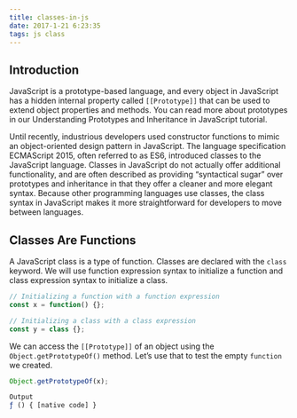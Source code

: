 ```yaml
---
title: classes-in-js
date: 2017-1-21 6:23:35
tags: js class
---
```


## Introduction

JavaScript is a prototype-based language, and every object in JavaScript has a hidden internal property called `[[Prototype]]` that can be used to extend object properties and methods. You can read more about prototypes in our Understanding Prototypes and Inheritance in JavaScript tutorial.

Until recently, industrious developers used constructor functions to mimic an object-oriented design pattern in JavaScript. The language specification ECMAScript 2015, often referred to as ES6, introduced classes to the JavaScript language. Classes in JavaScript do not actually offer additional functionality, and are often described as providing “syntactical sugar” over prototypes and inheritance in that they offer a cleaner and more elegant syntax. Because other programming languages use classes, the class syntax in JavaScript makes it more straightforward for developers to move between languages.

## Classes Are Functions

A JavaScript class is a type of function. Classes are declared with the `class` keyword. We will use function expression syntax to initialize a function and class expression syntax to initialize a class.

```js
// Initializing a function with a function expression
const x = function() {};
```

```js
// Initializing a class with a class expression
const y = class {};
```

We can access the `[[Prototype]]` of an object using the `Object.getPrototypeOf()` method. Let’s use that to test the empty `function` we created.

```js
Object.getPrototypeOf(x);
```

```js
Output
ƒ () { [native code] }
```
